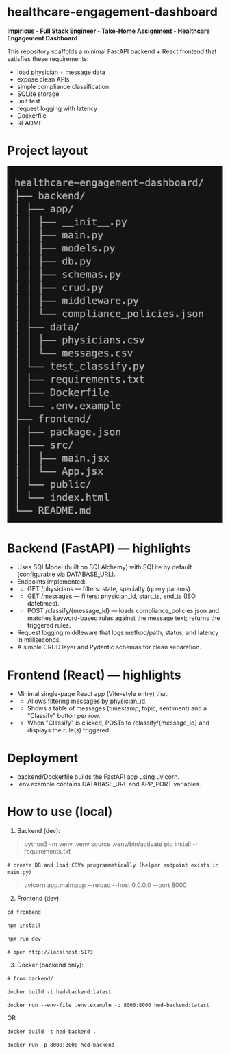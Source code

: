 # healthcare-engagement-dashboard
**Impiricus - Full Stack Engineer - Take-Home Assignment - Healthcare Engagement Dashboard**

This repository scaffolds a minimal FastAPI backend + React frontend that satisfies these requirements: 
* load physician + message data
* expose clean APIs
* simple compliance classification
* SQLite storage
* unit test
* request logging with latency
* Dockerfile
* README

# Project layout

![Project layout](https://github.com/dstrube1/healthcare-engagement-dashboard/blob/main/hed-project-layout.png)

# Backend (FastAPI) — highlights

* Uses SQLModel (built on SQLAlchemy) with SQLite by default (configurable via DATABASE_URL).
* Endpoints implemented:
* * GET /physicians — filters: state, specialty (query params).
* * GET /messages — filters: physician_id, start_ts, end_ts (ISO datetimes).
* * POST /classify/{message_id} — loads compliance_policies.json and matches keyword-based rules against the message text; returns the triggered rules.
* Request logging middleware that logs method/path, status, and latency in milliseconds.
* A simple CRUD layer and Pydantic schemas for clean separation.

# Frontend (React) — highlights
* Minimal single-page React app (Vite-style entry) that:
* * Allows filtering messages by physician_id.
* * Shows a table of messages (timestamp, topic, sentiment) and a "Classify" button per row.
* * When "Classify" is clicked, POSTs to /classify/{message_id} and displays the rule(s) triggered.

# Deployment
* backend/Dockerfile builds the FastAPI app using uvicorn.
* .env.example contains DATABASE_URL and APP_PORT variables.

# How to use (local)

1. Backend (dev):

> python3 -m venv .venv 
 source .venv/bin/activate 
 pip install -r requirements.txt 

` # create DB and load CSVs programmatically (helper endpoint exists in main.py) `

> uvicorn app.main:app --reload --host 0.0.0.0 --port 8000 

2. Frontend (dev):

` cd frontend `

` npm install `

` npm run dev `

` # open http://localhost:5173 ` 

3. Docker (backend only):

` # from backend/ `

` docker build -t hed-backend:latest . `

` docker run --env-file .env.example -p 8000:8000 hed-backend:latest `

OR

` docker build -t hed-backend . `

` docker run -p 8000:8000 hed-backend `


